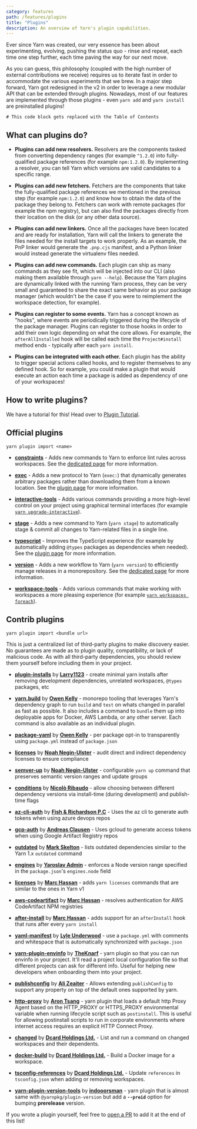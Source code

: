 ```yaml
---
category: features
path: /features/plugins
title: "Plugins"
description: An overview of Yarn's plugin capabilities.
---
```


Ever since Yarn was created, our very essence has been about experimenting, evolving, pushing the status quo - rinse and repeat, each time one step further, each time paving the way for our next move.

As you can guess, this philosophy (coupled with the high number of external contributions we receive) requires us to iterate fast in order to accommodate the various experiments that we brew. In a major step forward, Yarn got redesigned in the v2 in order to leverage a new modular API that can be extended through plugins. Nowadays, most of our features are implemented through those plugins - even `yarn add` and `yarn install` are preinstalled plugins!

```toc
# This code block gets replaced with the Table of Contents
```

## What can plugins do?

  - **Plugins can add new resolvers.** Resolvers are the components tasked from converting dependency ranges (for example `^1.2.0`) into fully-qualified package references (for example `npm:1.2.0`). By implementing a resolver, you can tell Yarn which versions are valid candidates to a specific range.

  - **Plugins can add new fetchers.** Fetchers are the components that take the fully-qualified package references we mentioned in the previous step (for example `npm:1.2.0`) and know how to obtain the data of the package they belong to. Fetchers can work with remote packages (for example the npm registry), but can also find the packages directly from their location on the disk (or any other data source).

  - **Plugins can add new linkers.** Once all the packages have been located and are ready for installation, Yarn will call the linkers to generate the files needed for the install targets to work properly. As an example, the PnP linker would generate the `.pnp.cjs` manifest, and a Python linker would instead generate the virtualenv files needed.

  - **Plugins can add new commands.** Each plugin can ship as many commands as they see fit, which will be injected into our CLI (also making them available through `yarn --help`). Because the Yarn plugins are dynamically linked with the running Yarn process, they can be very small and guaranteed to share the exact same behavior as your package manager (which wouldn't be the case if you were to reimplement the workspace detection, for example).

  - **Plugins can register to some events.** Yarn has a concept known as "hooks", where events are periodically triggered during the lifecycle of the package manager. Plugins can register to those hooks in order to add their own logic depending on what the core allows. For example, the `afterAllInstalled` hook will be called each time the `Project#install` method ends - typically after each `yarn install`.

  - **Plugins can be integrated with each other.** Each plugin has the ability to trigger special actions called hooks, and to register themselves to any defined hook. So for example, you could make a plugin that would execute an action each time a package is added as dependency of one of your workspaces!

## How to write plugins?

We have a tutorial for this! Head over to [Plugin Tutorial](/advanced/plugin-tutorial).

## Official plugins

```
yarn plugin import <name>
```

- [**constraints**](https://github.com/yarnpkg/berry/tree/master/packages/plugin-constraints) - Adds new commands to Yarn to enforce lint rules across workspaces. See the [dedicated page](/features/constraints) for more information.

- [**exec**](https://github.com/yarnpkg/berry/tree/master/packages/plugin-exec) - Adds a new protocol to Yarn (`exec:`) that dynamically generates arbitrary packages rather than downloading them from a known location. See the [plugin page](https://github.com/yarnpkg/berry/tree/master/packages/plugin-exec) for more information.

- [**interactive-tools**](https://github.com/yarnpkg/berry/tree/master/packages/plugin-interactive-tools) - Adds various commands providing a more high-level control on your project using graphical terminal interfaces (for example [`yarn upgrade-interactive`](/cli/upgrade-interactive)).

- [**stage**](https://github.com/yarnpkg/berry/tree/master/packages/plugin-stage) - Adds a new command to Yarn (`yarn stage`) to automatically stage & commit all changes to Yarn-related files in a single line.

- [**typescript**](https://github.com/yarnpkg/berry/tree/master/packages/plugin-typescript) - Improves the TypeScript experience (for example by automatically adding `@types` packages as dependencies when needed). See the [plugin page](https://github.com/yarnpkg/berry/tree/master/packages/plugin-typescript) for more information.

- [**version**](https://github.com/yarnpkg/berry/tree/master/packages/plugin-version) - Adds a new workflow to Yarn (`yarn version`) to efficiently manage releases in a monorepository. See the [dedicated page](/features/release-workflow) for more information.

- [**workspace-tools**](https://github.com/yarnpkg/berry/tree/master/packages/plugin-workspace-tools) - Adds various commands that make working with workspaces a more pleasing experience (for example [`yarn workspaces foreach`](/cli/workspaces/foreach)).

## Contrib plugins

```
yarn plugin import <bundle url>
```

This is just a centralized list of third-party plugins to make discovery easier. No guarantees are made as to plugin quality, compatibility, or lack of malicious code. As with all third-party dependencies, you should review them yourself before including them in your project.

- [**plugin-installs**](https://gitlab.com/Larry1123/yarn-contrib/-/blob/master/packages/plugin-production-install/README.md) by [**Larry1123**](https://gitlab.com/Larry1123) - create minimal yarn installs after removing development dependencies, unrelated workspaces, `@types` packages, etc

- [**yarn.build**](https://yarn.build/) by [**Owen Kelly**](https://github.com/ojkelly/yarn.build) - monorepo tooling that leverages Yarn's dependency graph to run `build` and `test` on whats changed in parallel as fast as possible. It also includes a command to `bundle` them up into deployable apps for Docker, AWS Lambda, or any other server. Each command is also available as an individual plugin.

- [**package-yaml**](https://github.com/ojkelly/yarn.build#plugin-package-yaml) by [**Owen Kelly**](https://github.com/ojkelly/yarn.build) - per package opt-in to transparently using `package.yml` instead of `package.json`

- [**licenses**](https://github.com/tophat/yarn-plugin-licenses) by [**Noah Negin-Ulster**](https://noahnu.com/) - audit direct and indirect dependency licenses to ensure compliance

- [**semver-up**](https://github.com/tophat/yarn-plugin-semver-up) by [**Noah Negin-Ulster**](https://noahnu.com/) - configurable `yarn up` command that preserves semantic version ranges and update groups

- [**conditions**](https://github.com/nicolo-ribaudo/yarn-plugin-conditions) by [**Nicolò Ribaudo**](https://twitter.com/NicoloRibaudo) - allow choosing between different dependency versions via install-time (during development) and publish-time flags

- [**az-cli-auth**](https://github.com/FishandRichardsonPC/yarn-plugin-az-cli-auth) by [**Fish & Richardson P.C**](https://fr.com) - Uses the az cli to generate auth tokens when using azure devops repos

- [**gcp-auth**](https://github.com/AndyClausen/yarn-plugin-gcp-auth) by [**Andreas Clausen**](https://github.com/AndyClausen) - Uses gcloud to generate access tokens when using Google Artifact Registry repos

- [**outdated**](https://github.com/mskelton/yarn-plugin-outdated) by [**Mark Skelton**](https://github.com/mskelton) - lists outdated dependencies similar to the Yarn 1.x `outdated` command

- [**engines**](https://github.com/devoto13/yarn-plugin-engines) by [**Yaroslav Admin**](https://github.com/devoto13) - enforces a Node version range specified in the `package.json`'s `engines.node` field

- [**licenses**](https://github.com/mhassan1/yarn-plugin-licenses) by [**Marc Hassan**](https://github.com/mhassan1) - adds `yarn licenses` commands that are similar to the ones in Yarn v1

- [**aws-codeartifact**](https://github.com/mhassan1/yarn-plugin-aws-codeartifact) by [**Marc Hassan**](https://github.com/mhassan1) - resolves authentication for AWS CodeArtifact NPM registries

- [**after-install**](https://github.com/mhassan1/yarn-plugin-after-install) by [**Marc Hassan**](https://github.com/mhassan1) - adds support for an `afterInstall` hook that runs after every `yarn install`

- [**yaml-manifest**](https://github.com/lyleunderwood/yarn-plugin-yaml-manifest) by [**Lyle Underwood**](https://github.com/lyleunderwood) - use a `package.yml` with comments and whitespace that is automatically synchronized with `package.json`

- [**yarn-plugin-envinfo**](https://github.com/TheKnarf/yarn-plugin-envinfo) by [**TheKnarf**](https://github.com/TheKnarf) - yarn plugin so that you can run envinfo in your project. It'll read a project local configuration file so that different projects can ask for different info. Useful for helping new developers when onboarding them into your project.

- [**publishconfig**](https://github.com/alizeait/yarn-plugin-publishconfig) by [**Ali Zeaiter**](https://github.com/alizeait) - Allows extending `publishConfig` to support any property on top of the default ones supported by yarn.

- [**http-proxy**](https://github.com/arontsang/yarn-plugin-http-proxy) by [**Aron Tsang**](https://github.com/arontsang) - yarn plugin that loads a default http Proxy Agent based on the HTTP_PROXY or HTTPS_PROXY environmental variable when running lifecycle script such as `postinstall`. This is useful for allowing postinstall scripts to run in corporate environments where internet access requires an explicit HTTP Connect Proxy.

- [**changed**](https://github.com/Dcard/yarn-plugins/tree/master/packages/changed) by [**Dcard Holdings Ltd.**](https://github.com/Dcard) - List and run a command on changed workspaces and their dependents.

- [**docker-build**](https://github.com/Dcard/yarn-plugins/tree/master/packages/docker-build) by [**Dcard Holdings Ltd.**](https://github.com/Dcard) - Build a Docker image for a workspace.

- [**tsconfig-references**](https://github.com/Dcard/yarn-plugins/tree/master/packages/tsconfig-references) by [**Dcard Holdings Ltd.**](https://github.com/Dcard) - Update `references` in `tsconfig.json` when adding or removing workspaces.

- [**yarn-plugin-version-tools**](https://github.com/indooorsman/yarn-plugins#yarn-plugin-version-tools) by [**indooorsman**](https://github.com/indooorsman) - yarn plugin that is almost same with `@yarnpkg/plugin-version` but add a **`--preid`** option for bumping **prerelease** version.

If you wrote a plugin yourself, feel free to [open a PR](https://github.com/yarnpkg/berry/edit/master/packages/gatsby/content/features/plugins.md) to add it at the end of this list!
